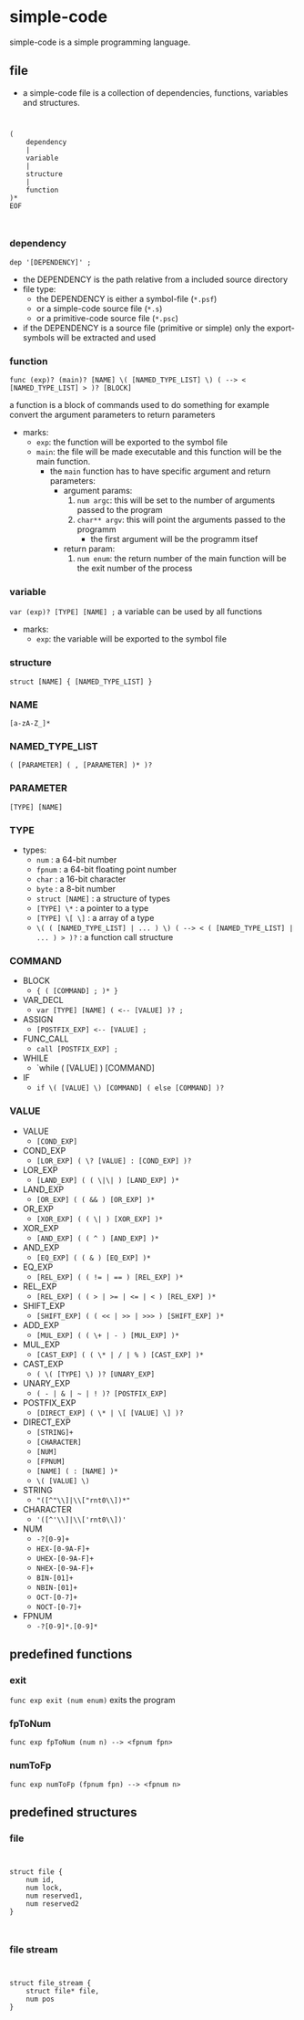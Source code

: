 # simple-code

simple-code is a simple programming language.

## file

* a simple-code file is a collection of dependencies, functions, variables and structures.
<code>
<pre>
(
    dependency
    |
    variable
    |
    structure
    |
    function
)*
EOF
</pre>
</code>

### dependency

`dep '[DEPENDENCY]' ;`
* the DEPENDENCY is the path relative from a included source directory
* file type:
    * the DEPENDENCY is either a symbol-file (`*.psf`)
    * or a simple-code source file (`*.s`)
    * or a primitive-code source file (`*.psc`)
* if the DEPENDENCY is a source file (primitive or simple) only the export-symbols will be extracted and used

### function

`func (exp)? (main)? [NAME] \( [NAMED_TYPE_LIST] \) ( --> < [NAMED_TYPE_LIST] > )? [BLOCK]`

a function is a block of commands used to do something for example convert the argument parameters to return parameters
* marks:
    * `exp`: the function will be exported to the symbol file
    * `main`: the file will be made executable and this function will be the main function.
        * the `main` function has to have specific argument and return parameters:
            * argument params:
                1. `num argc`: this will be set to the number of arguments passed to the program
                2. `char** argv`: this will point the arguments passed to the programm
                    * the first argument will be the programm itsef
            * return param:
                1. `num enum`: the return number of the main function will be the exit number of the process

### variable

`var (exp)? [TYPE] [NAME] ;` 
a variable can be used by all functions
* marks:
    * `exp`: the variable will be exported to the symbol file


### structure

`struct [NAME] { [NAMED_TYPE_LIST] }`

### NAME

`[a-zA-Z_]*`

### NAMED_TYPE_LIST
`( [PARAMETER] ( , [PARAMETER] )* )?`

### PARAMETER

`[TYPE] [NAME]`

### TYPE

* types:
    * `num` : a 64-bit number
    * `fpnum` : a 64-bit floating point number
    * `char` : a 16-bit character
    * `byte` : a 8-bit number
    * `struct [NAME]` : a structure of types
    * `[TYPE] \*` : a pointer to a type
    * `[TYPE] \[ \]` : a array of a type
    * `\( ( [NAMED_TYPE_LIST] | ... ) \) ( --> < ( [NAMED_TYPE_LIST] | ... ) > )?` : a function call structure

### COMMAND

* BLOCK
    * `{ ( [COMMAND] ; )* }`
* VAR_DECL
    * `var [TYPE] [NAME] ( <-- [VALUE] )? ;`
* ASSIGN
    * `[POSTFIX_EXP] <-- [VALUE] ;`
* FUNC_CALL
    * `call [POSTFIX_EXP] ;`
* WHILE
    * `while \( [VALUE] \) [COMMAND]
* IF
    * `if \( [VALUE] \) [COMMAND] ( else [COMMAND] )?`

### VALUE

* VALUE
    * `[COND_EXP]`
* COND_EXP
    * `[LOR_EXP] ( \? [VALUE] : [COND_EXP] )?`
* LOR_EXP
    * `[LAND_EXP] ( ( \|\| ) [LAND_EXP] )*`
* LAND_EXP
    * `[OR_EXP] ( ( && ) [OR_EXP] )*`
* OR_EXP
    * `[XOR_EXP] ( ( \| ) [XOR_EXP] )*`
* XOR_EXP
    * `[AND_EXP] ( ( ^ ) [AND_EXP] )*`
* AND_EXP
    * `[EQ_EXP] ( ( & ) [EQ_EXP] )*`
* EQ_EXP
    * `[REL_EXP] ( ( != | == ) [REL_EXP] )*`
* REL_EXP
    * `[REL_EXP] ( ( > | >= | <= | < ) [REL_EXP] )*`
* SHIFT_EXP
    * `[SHIFT_EXP] ( ( << | >> | >>> ) [SHIFT_EXP] )*`
* ADD_EXP
    * `[MUL_EXP] ( ( \+ | - ) [MUL_EXP] )*`
* MUL_EXP
    * `[CAST_EXP] ( ( \* | / | % ) [CAST_EXP] )*`
* CAST_EXP
    * `( \( [TYPE] \) )? [UNARY_EXP]`
* UNARY_EXP
    * `( - | & | ~ | ! )? [POSTFIX_EXP]`
* POSTFIX_EXP
    * `[DIRECT_EXP] ( \* | \[ [VALUE] \] )?`
* DIRECT_EXP
    * `[STRING]+`
    * `[CHARACTER]`
    * `[NUM]`
    * `[FPNUM]`
    * `[NAME] ( : [NAME] )*`
    * `\( [VALUE] \)`
* STRING
    * `"([^"\\]|\\["rnt0\\])*"`
* CHARACTER
    * `'([^'\\]|\\['rnt0\\])'`
* NUM
    * `-?[0-9]+`
    * `HEX-[0-9A-F]+`
    * `UHEX-[0-9A-F]+`
    * `NHEX-[0-9A-F]+`
    * `BIN-[01]+`
    * `NBIN-[01]+`
    * `OCT-[0-7]+`
    * `NOCT-[0-7]+`
* FPNUM
    * `-?[0-9]*.[0-9]*`

## predefined functions

### exit
`func exp exit (num enum)`
exits the program

### fpToNum
`func exp fpToNum (num n) --> <fpnum fpn>`

### numToFp
`func exp numToFp (fpnum fpn) --> <fpnum n>`

## predefined  structures

### file
<code>
<pre>
struct file {
    num id,
    num lock,
    num reserved1,
    num reserved2
}
</pre>
</code>

### file stream
<code>
<pre>
struct file_stream {
    struct file* file,
    num pos
}
</pre>
</code>
